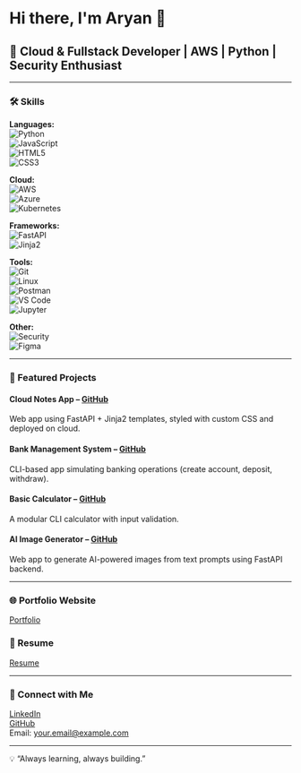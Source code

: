 # Hi there, I'm Aryan 👋
## 🚀 Cloud & Fullstack Developer | AWS | Python | Security Enthusiast

---

### 🛠️ Skills

**Languages:**  
![Python](https://img.shields.io/badge/Python-3.13-blue?style=for-the-badge&logo=python&logoColor=white)  
![JavaScript](https://img.shields.io/badge/JavaScript-ES6-yellow?style=for-the-badge&logo=javascript&logoColor=black)  
![HTML5](https://img.shields.io/badge/HTML5-orange?style=for-the-badge&logo=html5&logoColor=white)  
![CSS3](https://img.shields.io/badge/CSS3-blue?style=for-the-badge&logo=css3&logoColor=white)  

**Cloud:**  
![AWS](https://img.shields.io/badge/AWS-Cloud-orange?style=for-the-badge&logo=amazon-aws&logoColor=white)  
![Azure](https://img.shields.io/badge/Azure-Basics-blue?style=for-the-badge&logo=microsoft-azure&logoColor=white)  
![Kubernetes](https://img.shields.io/badge/Kubernetes-Familiar-blue?style=for-the-badge&logo=kubernetes&logoColor=white)  

**Frameworks:**  
![FastAPI](https://img.shields.io/badge/FastAPI-Backend-brightgreen?style=for-the-badge&logo=fastapi&logoColor=white)  
![Jinja2](https://img.shields.io/badge/Jinja2-Templating-red?style=for-the-badge)  

**Tools:**  
![Git](https://img.shields.io/badge/Git-GitHub-black?style=for-the-badge&logo=git&logoColor=white)  
![Linux](https://img.shields.io/badge/Linux-CLI-black?style=for-the-badge&logo=linux&logoColor=white)  
![Postman](https://img.shields.io/badge/Postman-API-orange?style=for-the-badge&logo=postman&logoColor=white)  
![VS Code](https://img.shields.io/badge/VS%20Code-Editor-blue?style=for-the-badge&logo=visual-studio-code&logoColor=white)  
![Jupyter](https://img.shields.io/badge/Jupyter-Notebook-orange?style=for-the-badge&logo=jupyter&logoColor=white)  

**Other:**  
![Security](https://img.shields.io/badge/Security-IAM-red?style=for-the-badge)  
![Figma](https://img.shields.io/badge/Figma-UI%2FUX-pink?style=for-the-badge&logo=figma&logoColor=white)  

---

### 📂 Featured Projects

#### Cloud Notes App – [GitHub](https://github.com/arxyanf/CloudNotes)  
Web app using FastAPI + Jinja2 templates, styled with custom CSS and deployed on cloud.

#### Bank Management System – [GitHub](https://github.com/arxyanf/BankManagementSystem)  
CLI-based app simulating banking operations (create account, deposit, withdraw).

#### Basic Calculator – [GitHub](https://github.com/arxyanf/Basic_Calculator_Python_Project)  
A modular CLI calculator with input validation.

#### AI Image Generator – [GitHub](https://github.com/arxyanf/AI-Image-Generator)  
Web app to generate AI-powered images from text prompts using FastAPI backend.

---

### 🌐 Portfolio Website
[Portfolio](https://yourportfolio.com)

### 📄 Resume
[Resume](https://yourresume.com)

---

### 🤝 Connect with Me
[LinkedIn](https://linkedin.com/in/arxyanf)  
[GitHub](https://github.com/arxyanf)  
Email: your.email@example.com  

---

💡 “Always learning, always building.”
